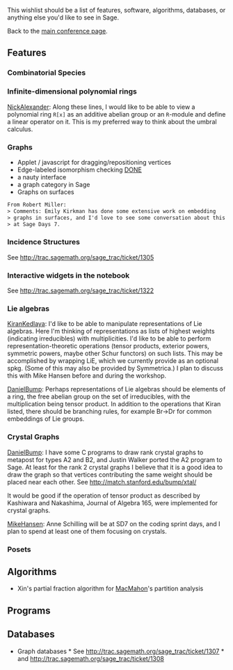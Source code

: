 
This wishlist should be a list of features, software, algorithms, databases, or anything else you'd like to see in Sage. 

Back to the <a href="/days7">main conference page</a>. 


## Features


### Combinatorial Species


### Infinite-dimensional polynomial rings

<a href="/NickAlexander">NickAlexander</a>: Along these lines, I would like to be able to view a polynomial ring `R[x]` as an additive abelian group or an `R`-module and define a linear operator on it.  This is my preferred way to think about the umbral calculus. 


### Graphs

* Applet / javascript for dragging/repositioning vertices 
* Edge-labeled isomorphism checking <a class="http" href="http://trac.sagemath.org/sage_trac/ticket/1304">DONE</a> 
* a nauty interface 
* a graph category in Sage 
* Graphs on surfaces 

```txt
From Robert Miller:
> Comments: Emily Kirkman has done some extensive work on embedding
> graphs in surfaces, and I'd love to see some conversation about this
> at Sage Days 7.
```

### Incidence Structures

See <a href="http://trac.sagemath.org/sage_trac/ticket/1305">http://trac.sagemath.org/sage_trac/ticket/1305</a>  


### Interactive widgets in the notebook

See <a href="http://trac.sagemath.org/sage_trac/ticket/1322">http://trac.sagemath.org/sage_trac/ticket/1322</a> 


### Lie algebras

<a href="/KiranKedlaya">KiranKedlaya</a>: I'd like to be able to manipulate representations of Lie algebras. Here I'm thinking of representations as lists of highest weights (indicating irreducibles) with multiplicities. I'd like to be able to perform representation-theoretic operations (tensor products, exterior powers, symmetric powers, maybe other Schur functors) on such lists. This may be accomplished by wrapping LiE, which we currently provide as an optional spkg. (Some of this may also be provided by Symmetrica.) I plan to discuss this with Mike Hansen before and during the workshop. 

<a href="/DanielBump">DanielBump</a>: Perhaps representations of Lie algebras should be elements of a ring, the free abelian group on the set of irreducibles, with the multiplication being tensor product. In addition to the operations that Kiran listed, there should be branching rules, for example Br->Dr for common embeddings of Lie groups. 


### Crystal Graphs

<a href="/DanielBump">DanielBump</a>: I have some C programs to draw rank crystal graphs to metapost for types A2 and B2, and Justin Walker ported the A2 program to Sage. At least for the rank 2 crystal graphs I believe that it is a good idea to draw the graph so that vertices contributing the same weight should be placed near each other. See <a href="http://match.stanford.edu/bump/xtal/">http://match.stanford.edu/bump/xtal/</a> 

It would be good if the operation of tensor product as described by Kashiwara and Nakashima, Journal of Algebra 165, were implemented for crystal graphs. 

<a href="/MikeHansen">MikeHansen</a>: Anne Schilling will be at SD7 on the coding sprint days, and I plan to spend at least one of them focusing on crystals. 


### Posets


## Algorithms

* Xin's partial fraction algorithm for <a href="/MacMahon">MacMahon</a>'s partition analysis 

## Programs


## Databases

* Graph databases 
      * See <a href="http://trac.sagemath.org/sage_trac/ticket/1307">http://trac.sagemath.org/sage_trac/ticket/1307</a> 
      * and <a href="http://trac.sagemath.org/sage_trac/ticket/1308">http://trac.sagemath.org/sage_trac/ticket/1308</a> 